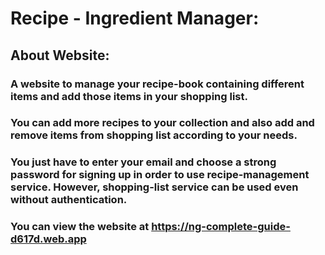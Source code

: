# Recipe - Ingredient Manager:


## About Website:
### A website to manage your recipe-book containing different items and add those items in your shopping list.
### You can add more recipes to your collection and also add and remove items from shopping list according to your needs.
### You just have to enter your email and choose a strong password for signing up in order to use recipe-management service. However, shopping-list service can be used even without authentication.
### You can view the website at https://ng-complete-guide-d617d.web.app
